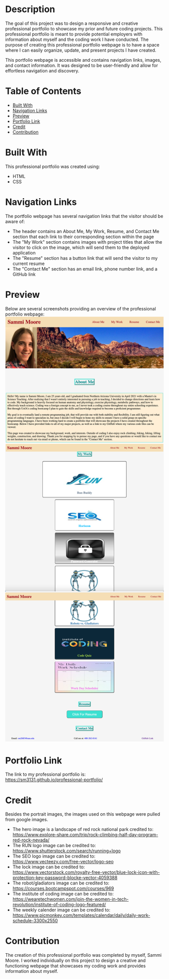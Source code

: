 # Description
The goal of this project was to design a responsive and creative professional portfolio to showcase my prior and future coding projects. This professional portfolio is meant to provide potential employers with information about myself and the coding work I have conducted. The purpose of creating this professional portfolio webpage is to have a space where I can easily organize, update, and present projects I have created. 

This portfolio webpage is accessible and contains navigation links, images, and contact information. It was designed to be user-friendly and allow for effortless navigation and discovery. 

# Table of Contents
- [Built With](#built-with)
- [Navigation Links](#navigation-links)
- [Preview](#preview)
- [Portfolio Link](#portfolio-link)
- [Credit](#credit)
- [Contribution](#contribution)

# Built With
This professional portfolio was created using:
- HTML
- CSS

# Navigation Links
The portfolio webpage has several navigation links that the visitor should be aware of:
- The header contains an About Me, My Work, Resume, and Contact Me section that each link to their corresponding section within the page
- The "My Work" section contains images with project titles that allow the visitor to click on the image, which will send them to the deployed application
- The "Resume" section has a button link that will send the visitor to my current resume
- The "Contact Me" section has an email link, phone number link, and a GitHub link

# Preview
Below are several screenshots providing an overview of the professional portfolio webpage:
![SM Portfolio](assets/images/readme-preview1.png)  ![SM Portfolio](assets/images/readme-preview2.png)
![SM Portfolio](assets/images/readme-preview3.png)

# Portfolio Link
The link to my professional portfolio is:
<br>
https://sm3131.github.io/professional-portfolio/

# Credit
Besides the portrait images, the images used on this webpage were pulled from google images. 
- The hero image is a landscape of red rock national park credited to: https://www.explore-share.com/trip/rock-climbing-half-day-program-red-rock-nevada/
- The RUN logo image can be credited to: https://www.shutterstock.com/search/running+logo
- The SEO logo image can be credited to: https://www.vecteezy.com/free-vector/logo-seo
- The lock image can be credited to: https://www.vectorstock.com/royalty-free-vector/blue-lock-icon-with-protection-key-password-blocke-vector-4059388
- The robot/gladiators image can be credited to: https://courses.bootcampspot.com/courses/969
- The institute of coding image can be credited to: https://wearetechwomen.com/join-the-women-in-tech-revolution/institute-of-coding-logo-featured/
- The weekly calender image can be credited to: https://www.picmonkey.com/templates/calendar/daily/daily-work-schedule-3300x2550

# Contribution

The creation of this professional portfolio was completed by myself, Sammi Moore. I worked individually on this project to design a creative and functioning webpage that showcases my coding work and provides information about myself. 

